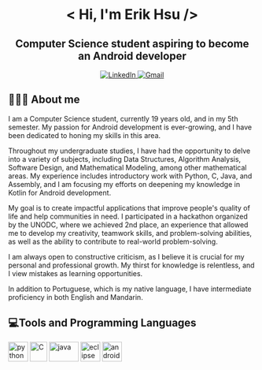 <h1 align="center"> < Hi, I'm Erik Hsu /> </h1> 
<h2 align="center">Computer Science student aspiring to become an Android developer</h2> 

<p align = "center">
<a href="https://www.linkedin.com/in/erik-hsu-5982b424b/" target="_blank">
<img alt="LinkedIn" src="https://img.shields.io/badge/linkedin%20-%230077B5.svg?&style=for-the-badge&logo=linkedin&logoColor=white"/>
<a href="mailto:erikhsu08@gmail.com">
<img alt="Gmail" src="https://img.shields.io/badge/Gmail-D14836?style=for-the-badge&logo=gmail&logoColor=white" />
</a>


</p>
  
  
## **👨🏻‍💻 About me**
I am a Computer Science student, currently 19 years old, and in my 5th semester. My passion for Android development is ever-growing, and I have been dedicated to honing my skills in this area.

Throughout my undergraduate studies, I have had the opportunity to delve into a variety of subjects, including Data Structures, Algorithm Analysis, Software Design, and Mathematical Modeling, among other mathematical areas. My experience includes introductory work with Python, C, Java, and Assembly, and I am focusing my efforts on deepening my knowledge in Kotlin for Android development.

My goal is to create impactful applications that improve people's quality of life and help communities in need. I participated in a hackathon organized by the UNODC, where we achieved 2nd place, an experience that allowed me to develop my creativity, teamwork skills, and problem-solving abilities, as well as the ability to contribute to real-world problem-solving.

I am always open to constructive criticism, as I believe it is crucial for my personal and professional growth. My thirst for knowledge is relentless, and I view mistakes as learning opportunities.

In addition to Portuguese, which is my native language, I have intermediate proficiency in both English and Mandarin.

## **💻Tools and Programming Languages**
<p align="left">
<img src="https://upload.wikimedia.org/wikipedia/commons/thumb/1/1f/Python_logo_01.svg/800px-Python_logo_01.svg.png" alt="python" width="40" height="40"/>
<img src="https://upload.wikimedia.org/wikipedia/commons/thumb/1/18/C_Programming_Language.svg/380px-C_Programming_Language.svg.png?20201031132917" alt="C" width="35" height="40"/>
<img src="https://1000logos.net/wp-content/uploads/2020/09/Java-Logo.png" alt="java" width="60" height="40"/>
<img src="https://cdn.freebiesupply.com/logos/large/2x/eclipse-11-logo-png-transparent.png" alt="eclipse" width="40" height="40"/>
<img src="https://miro.medium.com/v2/resize:fit:371/1*hIPizC2hYSjp7y8TI9SY1w.png" alt="android-studio" width="40" height="40"/>
</p>
